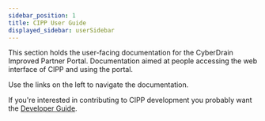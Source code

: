 ```yaml
---
sidebar_position: 1
title: CIPP User Guide
displayed_sidebar: userSidebar
---
```


This section holds the user-facing documentation for the CyberDrain Improved Partner Portal. Documentation aimed at people accessing the web interface of CIPP and using the portal.

Use the links on the left to navigate the documentation.

If you're interested in contributing to CIPP development you probably want the [Developer Guide](/docs/dev/).
